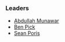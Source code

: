 ### Leaders

* [Abdullah Munawar](mailto:abdullah.munawar@owasp.org)
* [Ben Pick](mailto:ben.pick@owasp.org)
* [Sean Poris](mailto:sean.poris@owasp.org )
